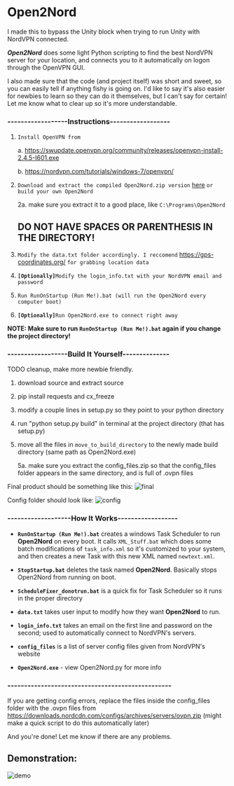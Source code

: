 # Open2Nord
I made this to bypass the Unity block when trying to run Unity with NordVPN connected. 

***Open2Nord*** does some light Python scripting to find the best NordVPN server for your location, and connects you to it automatically on logon through the OpenVPN GUI.

I also made sure that the code (and project itself) was short and sweet, so you can easily tell if anything fishy is going on. I'd like to say it's also easier for newbies to learn so they can do it themselves, but I can't say for certain! Let me know what to clear up so it's more understandable.


### ------------------Instructions------------------
1. `Install OpenVPN from` 

      a. https://swupdate.openvpn.org/community/releases/openvpn-install-2.4.5-I601.exe  
  
      b. https://nordvpn.com/tutorials/windows-7/openvpn/
  
2. `Download and extract the compiled Open2Nord.zip version` [here](https://github.com/Porocyonak/Open2Nord/releases) `or build your own Open2Nord`

      2a. make sure you extract it to a good place, like `C:\Programs\Open2Nord` 
      ## **DO NOT HAVE SPACES OR PARENTHESIS IN THE DIRECTORY!**

3. `Modify the data.txt folder accordingly. I reccomend` https://gps-coordinates.org/ `for grabbing location data`
4. **`[Optionally]`**`Modify the login_info.txt with your NordVPN email and password`
5. `Run RunOnStartup (Run Me!).bat (will run the Open2Nord every computer boot)`
6. **`[Optionally]`**`Run Open2Nord.exe to connect right away`

**NOTE: Make sure to run `RunOnStartup (Run Me!).bat` again if you change the project directory!**

### ------------------Build It Yourself--------------
TODO cleanup, make more newbie friendly. 
1. download source and extract source
2. pip install requests and cx_freeze
3. modify a couple lines in setup.py so they point to your python directory
4. run "python setup.py build" in terminal at the project directory (that has setup.py)
5. move all the files in `move_to_build_directory` to the newly made build directory (same path as Open2Nord.exe)
      
      5a. make sure you extract the config_files.zip so that the config_files folder appears in the same directory, and is full of .ovpn files
      
Final product should be something like this: ![final](https://i.imgur.com/sBimI6u.jpg)

Config folder should look like: ![config](https://i.imgur.com/UZKaa5p.png)

### -------------------How It Works------------------
* **`RunOnStartup (Run Me!).bat`** creates a windows Task Scheduler to run **Open2Nord** on every boot. It calls `XML_Stuff.bat` which does some batch modifications of `task_info.xml` so it's customized to your system, and then creates a new Task with this new XML named `newtext.xml`.

* **`StopStartup.bat`** deletes the task named **Open2Nord**. Basically stops Open2Nord from running on boot.

* **`ScheduleFixer_donotrun.bat`** is a quick fix for Task Scheduler so it runs in the proper directory

* **`data.txt`** takes user input to modify how they want **Open2Nord** to run.

* **`login_info.txt`** takes an email on the first line and password on the second; used to automatically connect to NordVPN's servers.

* **`config_files`** is a list of server config files given from NordVPN's website

* **`Open2Nord.exe`** - view Open2Nord.py for more info
### -------------------------------------------------

If you are getting config errors, replace the files inside the config_files folder with the .ovpn files from https://downloads.nordcdn.com/configs/archives/servers/ovpn.zip (might make a quick script to do this automatically later)

And you're done! Let me know if there are any problems.

## Demonstration:
![demo](https://i.imgur.com/YafoZ3a.gif)
